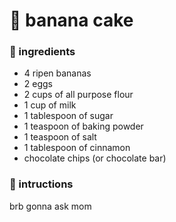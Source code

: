 # 🍌 banana cake

### 🍳 ingredients
- 4 ripen bananas
- 2 eggs
- 2 cups of all purpose flour
- 1 cup of milk
- 1 tablespoon of sugar
- 1 teaspoon of baking powder
- 1 teaspoon of salt
- 1 tablespoon of cinnamon
- chocolate chips (or chocolate bar)

### 📑 intructions

brb gonna ask mom